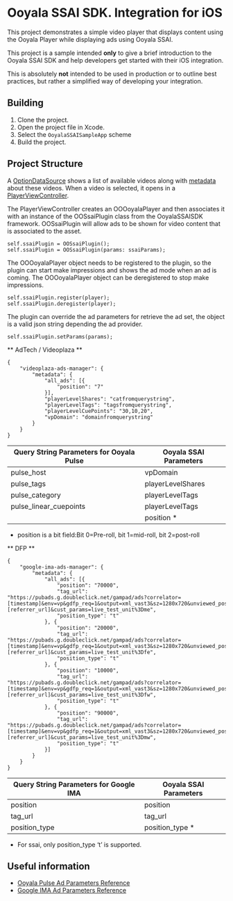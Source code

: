 # Ooyala SSAI SDK. Integration for iOS

This project demonstrates a simple video player that displays content using the Ooyala Player while displaying ads using Ooyala SSAI.

This project is a sample intended **only** to give a brief introduction to the Ooyala SSAI SDK and help developers get started with their iOS integration.

This is absolutely **not** intended to be used in production or to outline best practices, but rather a simplified way of developing your integration.


## Building

1. Clone the project.
2. Open the project file in Xcode.
3. Select the ```OoyalaSSAISampleApp``` scheme
4. Build the project.


## Project Structure

A [OptionDataSource](OoyalaSSAISampleApp/OoyalaSSAISampleApp/Utils/OptionDataSource.swif) shows a list of available videos along with [metadata](OoyalaSSAISampleApp/OoyalaSSAISampleApp/Models/PlayerSelectionOption.swift) about these videos. When a video is selected, it opens in a [PlayerViewController](OoyalaSSAISampleApp/OoyalaSSAISampleApp/Views/PlayerViewController.swift).

The PlayerViewController creates an OOOoyalaPlayer and then associates it with an instance of the OOSsaiPlugin class from the OoyalaSSAISDK framework. OOSsaiPlugin will allow ads to be shown for video content that is associated to the asset.

```
self.ssaiPlugin = OOSsaiPlugin();
self.ssaiPlugin = OOSsaiPlugin(params: ssaiParams);
```

The OOOoyalaPlayer object needs to be registered to the plugin, so the plugin can start make impressions and shows the ad mode when an ad is coming. The OOOoyalaPlayer object can be deregistered to stop make impressions.

```
self.ssaiPlugin.register(player);
self.ssaiPlugin.deregister(player);
```

The plugin can override the ad parameters for retrieve the ad set, the object is a valid json string depending the ad provider.

```
self.ssaiPlugin.setParams(params);
```

** AdTech / Videoplaza **
```
{
	"videoplaza-ads-manager": {
		"metadata": {
			"all_ads": [{
				"position": "7"
			}],
			"playerLevelShares": "catfromquerystring",
			"playerLevelTags": "tagsfromquerystring",
			"playerLevelCuePoints": "30,10,20",
			"vpDomain": "domainfromquerystring"
		}
	}
}
```

| Query String Parameters for Ooyala Pulse | Ooyala SSAI Parameters |
| -----------------------------------------| ---------------------- |
| pulse_host                               | vpDomain               |
| pulse_tags                               | playerLevelShares      |
| pulse_category                           | playerLevelTags        |
| pulse_linear_cuepoints                   | playerLevelTags        |
|                                          | position *             |

* position is a bit field:Bit 0=Pre-roll, bit 1=mid-roll, bit 2=post-roll

** DFP **
```
{
	"google-ima-ads-manager": {
		"metadata": {
			"all_ads": [{
				"position": "70000",
				"tag_url": "https://pubads.g.doubleclick.net/gampad/ads?correlator=[timestamp]&env=vp&gdfp_req=1&output=xml_vast3&sz=1280x720&unviewed_position_start=1&ad_rule=0&pmnd=0&pmxd=90000&pmad=15&d_impl=1&d_imp_hdr=1&iu=/7521029/live_test_unit&url=[referrer_url]&cust_params=live_test_unit%3Dme",
				"position_type": "t"
			}, {
				"position": "20000",
				"tag_url": "https://pubads.g.doubleclick.net/gampad/ads?correlator=[timestamp]&env=vp&gdfp_req=1&output=xml_vast3&sz=1280x720&unviewed_position_start=1&ad_rule=0&pmnd=0&pmxd=90000&pmad=15&d_impl=1&d_imp_hdr=1&iu=/7521029/live_test_unit&url=[referrer_url]&cust_params=live_test_unit%3Dfe",
				"position_type": "t"
			}, {
				"position": "10000",
				"tag_url": "https://pubads.g.doubleclick.net/gampad/ads?correlator=[timestamp]&env=vp&gdfp_req=1&output=xml_vast3&sz=1280x720&unviewed_position_start=1&ad_rule=0&pmnd=0&pmxd=90000&pmad=15&d_impl=1&d_imp_hdr=1&iu=/7521029/live_test_unit&url=[referrer_url]&cust_params=live_test_unit%3Dfw",
				"position_type": "t"
			}, {
				"position": "90000",
				"tag_url": "https://pubads.g.doubleclick.net/gampad/ads?correlator=[timestamp]&env=vp&gdfp_req=1&output=xml_vast3&sz=1280x720&unviewed_position_start=1&ad_rule=0&pmnd=0&pmxd=90000&pmad=15&d_impl=1&d_imp_hdr=1&iu=/7521029/live_test_unit&url=[referrer_url]&cust_params=live_test_unit%3Dmw",
				"position_type": "t"
			}]
		}
	}
}
```

| Query String Parameters for Google IMA | Ooyala SSAI Parameters |
| ---------------------------------------| ---------------------- |
| position                               | position               |
| tag_url                                | tag_url                |
| position_type                          | position_type *        |

* For ssai, only position_type ‘t’ is supported.


## Useful information

- [Ooyala Pulse Ad Parameters Reference](https://help.ooyala.com/video-platform/concepts/pbv4_ads_dev_pulse_parameters.html)
- [Google IMA Ad Parameters Reference](https://help.ooyala.com/video-platform/concepts/pbv4_ads_dev_google_ima_parameters.html)
